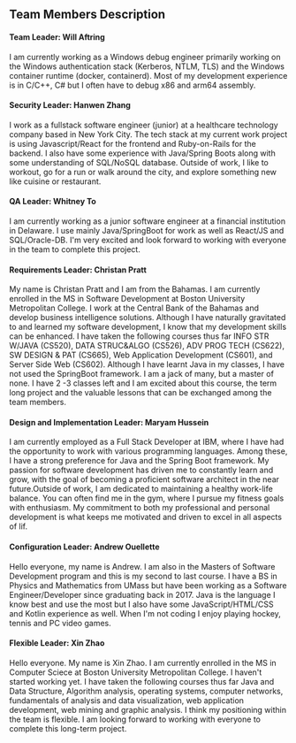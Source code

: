 ## Team Members Description

#### Team Leader: Will Aftring
I am currently working as a Windows debug engineer primarily working on the Windows authentication stack (Kerberos, NTLM, TLS) and the Windows container runtime (docker, containerd). Most of my development experience is in C/C++, C# but I often have to debug x86 and arm64 assembly.

#### Security Leader: Hanwen Zhang
I work as a fullstack software engineer (junior) at a healthcare technology company based in New York City. The tech stack at my current work project is using Javascript/React for the frontend and Ruby-on-Rails for the backend. I also have some experience with Java/Spring Boots along with some understanding of SQL/NoSQL database. Outside of work, I like to workout, go for a run or walk around the city, and explore something new like cuisine or restaurant.

#### QA Leader: Whitney To
I am currently working as a junior software engineer at a financial institution in Delaware. I use mainly Java/SpringBoot for work as well as React/JS and SQL/Oracle-DB. I'm very excited and look forward to working with everyone in the team to complete this project.

#### Requirements Leader: Christan Pratt
My name is Christan Pratt and I am from the Bahamas. I am currently enrolled in the MS in Software Development at Boston University Metropolitan College. I work at the Central Bank of the Bahamas and develop business intelligence solutions.  Although I have naturally gravitated to and learned my software development, I know that my development skills can be enhanced. 
I have taken the following courses thus far  INFO STR W/JAVA (CS520), DATA STRUC&ALGO (CS526), ADV PROG TECH (CS622), SW DESIGN & PAT (CS665), Web Application Development (CS601), and Server Side Web (CS602). Although I have learnt Java in my classes, I have not used the SpringBoot framework.  I am a jack of  many, but a master of none. I have 2 -3 classes left and I am excited about this course, the term long project and the valuable lessons that can be exchanged among the team members.

#### Design and Implementation Leader: Maryam Hussein
I am currently employed as a Full Stack Developer at IBM, where I have had the opportunity to work with various programming languages. Among these, I have a strong preference for Java and the Spring Boot framework. My passion for software development has driven me to constantly learn and grow, with the goal of becoming a proficient software architect in the near future.Outside of work, I am dedicated to maintaining a healthy work-life balance. You can often find me in the gym, where I pursue my fitness goals with enthusiasm. My commitment to both my professional and personal development is what keeps me motivated and driven to excel in all aspects of lif.

#### Configuration Leader: Andrew Ouellette
Hello everyone, my name is Andrew. I am also in the Masters of Software Development program and this is my second to last course. I have a BS in Physics and Mathematics from UMass but have been working as a Software Engineer/Developer since graduating back in 2017. Java is the language I know best and use the most but I also have some JavaScript/HTML/CSS and Kotlin experience as well. When I'm not coding I enjoy playing hockey, tennis and PC video games.

#### Flexible Leader: Xin Zhao
Hello everyone. My name is Xin Zhao. I am currently enrolled in the MS in Computer Sciece at Boston University Metropolitan College. I haven't started working yet. I have taken the following courses thus far Java and Data Structure, Algorithm analysis, operating systems, computer networks, fundamentals of analysis and data visualization, web application development, web mining and graphic analysis. I think my positioning within the team is flexible. I am looking forward to working with everyone to complete this long-term project.
